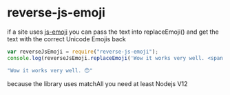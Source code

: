 # reverse-js-emoji

if a site uses [js-emoji](https://github.com/iamcal/js-emoji) you can pass the text into replaceEmoji() and get the text with the correct Unicode Emojis back

```javascript
var reverseJsEmoji = require("reverse-js-emoji");
console.log(reverseJsEmoji.replaceEmoji('Wow it works very well. <span class="emoji-outer emoji-sizer"><span class="emoji-inner emoji1f62f"></span></span>'));

"Wow it works very well. 😯"
```

because the library uses matchAll you need at least Nodejs V12
